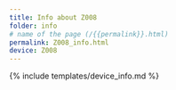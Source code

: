 ```yaml
---
title: Info about Z008
folder: info
# name of the page (/{{permalink}}.html)
permalink: Z008_info.html
device: Z008
---
```

{% include templates/device_info.md %}
